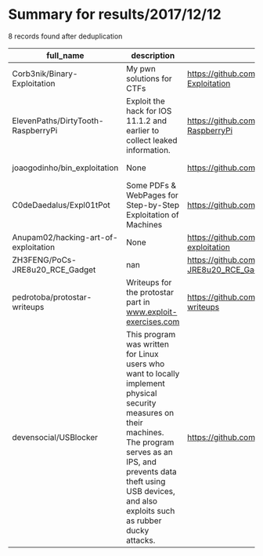 
# Summary for results/2017/12/12
    
8 records found after deduplication

| full_name | description | html_url | matched_list | matched_count | pushed_at | size | stargazers_count | language | forks_count |
|--------------------------------------|-----------------------------------------------------------------------------------------------------------------------------------------------------------------------------------------------------------------------------------------------|---------------------------------------------------------|--------------------|-----------------|---------------------------|--------|--------------------|------------|---------------|
| Corb3nik/Binary-Exploitation | My pwn solutions for CTFs | https://github.com/Corb3nik/Binary-Exploitation | ['exploit'] | 1 | 2017-12-12 15:43:29+00:00 | 882 | 6 | Python | 3 |
| ElevenPaths/DirtyTooth-RaspberryPi | Exploit the hack for IOS 11.1.2 and earlier to collect leaked information. | https://github.com/ElevenPaths/DirtyTooth-RaspberryPi | ['exploit'] | 1 | 2017-12-12 11:37:17+00:00 | 27 | 69 | Python | 22 |
| joaogodinho/bin_exploitation | None | https://github.com/joaogodinho/bin_exploitation | ['exploit'] | 1 | 2017-12-12 11:21:06+00:00 | 1074 | 0 | Python | 0 |
| C0deDaedalus/Expl01tPot | Some PDFs & WebPages for Step-by-Step Exploitation of Machines | https://github.com/C0deDaedalus/Expl01tPot | ['exploit'] | 1 | 2017-12-12 11:51:09+00:00 | 20745 | 1 | | 0 |
| Anupam02/hacking-art-of-exploitation | None | https://github.com/Anupam02/hacking-art-of-exploitation | ['exploit'] | 1 | 2017-12-12 06:02:40+00:00 | 106 | 0 | C | 0 |
| ZH3FENG/PoCs-JRE8u20_RCE_Gadget | nan | https://github.com/ZH3FENG/PoCs-JRE8u20_RCE_Gadget | ['rce', 'rce poc'] | 2 | 2017-12-12 08:59:07+00:00 | 625 | 2 | Java | 1 |
| pedrotoba/protostar-writeups | Writeups for the protostar part in www.exploit-exercises.com | https://github.com/pedrotoba/protostar-writeups | ['exploit'] | 1 | 2017-12-12 12:09:30+00:00 | 3 | 0 | | 0 |
| devensocial/USBlocker | This program was written for Linux users who want to locally implement physical security measures on their machines. The program serves as an IPS, and prevents data theft using USB devices, and also exploits such as rubber ducky attacks. | https://github.com/devensocial/USBlocker | ['exploit'] | 1 | 2017-12-12 19:25:47+00:00 | 2 | 1 | C | 1 |
